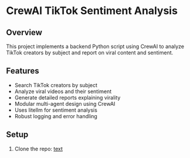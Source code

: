 # CrewAI TikTok Sentiment Analysis

## Overview

This project implements a backend Python script using CrewAI to analyze TikTok creators by subject and report on viral content and sentiment.

## Features

- Search TikTok creators by subject
- Analyze viral videos and their sentiment
- Generate detailed reports explaining virality
- Modular multi-agent design using CrewAI
- Uses litellm for sentiment analysis
- Robust logging and error handling

## Setup

1. Clone the repo: [text](https://github.com/Panchal-Arnav/Crewai_tiktok.git)